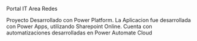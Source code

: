 Portal IT
Area Redes

Proyecto Desarrollado con Power Platform.
La Aplicacion fue desarrollada con Power Apps, utilizando Sharepoint Online.
Cuenta con automatizaciones desarrolladas en Power Automate Cloud
